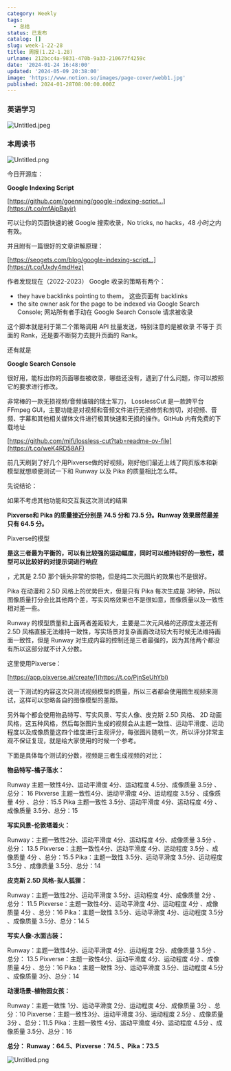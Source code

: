 ```yaml
---
category: Weekly
tags:
  - 总结
status: 已发布
catalog: []
slug: week-1-22-28
title: 周报(1.22-1.28)
urlname: 212bcc4a-9831-470b-9a33-210677f4259c
date: '2024-01-24 16:48:00'
updated: '2024-05-09 20:38:00'
image: 'https://www.notion.so/images/page-cover/webb1.jpg'
published: 2024-01-28T08:00:00.000Z
---
```


### 英语学习


![Untitled.jpeg](https://prod-files-secure.s3.us-west-2.amazonaws.com/5d24fe63-e567-4804-86f9-9fdc62e13082/13f89310-e18e-4344-b5f8-95c58ff07f1e/Untitled.jpeg?X-Amz-Algorithm=AWS4-HMAC-SHA256&X-Amz-Content-Sha256=UNSIGNED-PAYLOAD&X-Amz-Credential=ASIAZI2LB4667YE54IWS%2F20250324%2Fus-west-2%2Fs3%2Faws4_request&X-Amz-Date=20250324T213337Z&X-Amz-Expires=3600&X-Amz-Security-Token=IQoJb3JpZ2luX2VjEJ3%2F%2F%2F%2F%2F%2F%2F%2F%2F%2FwEaCXVzLXdlc3QtMiJGMEQCIEIAJF5evFP%2BhIEUVLle%2FrdxVQJNJi%2Bg8bOMXCVnhtelAiBjOlcDL2ZkwT8c6M81OCuSAcQglXJiUYvvu66KSdgbYyqIBAj2%2F%2F%2F%2F%2F%2F%2F%2F%2F%2F8BEAAaDDYzNzQyMzE4MzgwNSIMr%2BLStBo2lBVKRVYgKtwDdy%2BhUsnbdZrsCcSarqcUtXQ4hVKw0G6SwDS9c5jV%2FzfQxv5QKpBubKOPIogO1dGRzu7J04t8q6UMtwzYxWLaG1NuOfAGGBi4DaJOQdnRcxbls0b6XKX3fjCYixQ2qoNtolb0i62b76bBv%2BIyXEzvK%2FskIo%2B56hyKOxTvKFwVnO7exlKYuppXFn2ImDl0wCVYJn%2Fi9Tv8g3cXH2XKqeA%2FaKj5nlBfhmsoSBAmGqWJX5rc51JrDVnbqOI1s%2BeZtyENVPEj7ALJeJHdmUoKTXFhhz9%2B5bbpnBruBWNRij5phoQTQwbYo5z2lkpnbnSqF6wmeL8Mb3CNJLaqIB6R0coQ65wPp5VwgezqUtJeX%2FEOvhmVFl%2FveRtFp%2FJPxzQshWPATxvMi9KH%2F%2B6vlncKYuitY8BL%2BXiZLgqle%2FBvkWuFC01zAeAJ9X2p9m7%2ByaqvpqRxO4zZWiJrRhGzfS%2FRXbwy4JWZ5aDYZBRsjYtnIJ9orISFTbXU1LuSdkfyFZpQDVHf7e8XZf7oegvJF%2FQHJZvE0OgZNb0G6rc2QX%2Bx1YhkKgrvMhJOagmUUetT6mlvdPqMf0Gh4ZMyFZ7CuUZX%2FoghRKixIW32RLBq9b4FbkuA0KNKmSXaP0CGslS0Ymsw7Y%2BHvwY6pgH0Zl4b0UNyUXgT%2Fl1UizkqikJvWjJdlxMwYo4mqRlSQvIAjdUY7BQ1cfY4shumHx%2Bf6AKuRcTyd%2BEyLTa62uuecwfAhHoa5Cx1oIp%2FgAErsARslGUAgnPVY2c9pkgR5HXIqNZtvxL%2BoRWONgzEnTzSiidRiAr6q6drQlqYIr%2FHXGiVhebaE3W4oRQp%2Fu7APBRNHuYIc%2FhXX24XqNuJyrRv7VC3IHeR&X-Amz-Signature=176f8f9a068d08d6abbc83571822fd66b391f375c5a444ebdc3291a16f74c3fc&X-Amz-SignedHeaders=host&x-id=GetObject)


### 本周读书


![Untitled.png](https://prod-files-secure.s3.us-west-2.amazonaws.com/5d24fe63-e567-4804-86f9-9fdc62e13082/4230a01f-03e6-45a7-9f78-5892b7e77e85/Untitled.png?X-Amz-Algorithm=AWS4-HMAC-SHA256&X-Amz-Content-Sha256=UNSIGNED-PAYLOAD&X-Amz-Credential=ASIAZI2LB4667YE54IWS%2F20250324%2Fus-west-2%2Fs3%2Faws4_request&X-Amz-Date=20250324T213337Z&X-Amz-Expires=3600&X-Amz-Security-Token=IQoJb3JpZ2luX2VjEJ3%2F%2F%2F%2F%2F%2F%2F%2F%2F%2FwEaCXVzLXdlc3QtMiJGMEQCIEIAJF5evFP%2BhIEUVLle%2FrdxVQJNJi%2Bg8bOMXCVnhtelAiBjOlcDL2ZkwT8c6M81OCuSAcQglXJiUYvvu66KSdgbYyqIBAj2%2F%2F%2F%2F%2F%2F%2F%2F%2F%2F8BEAAaDDYzNzQyMzE4MzgwNSIMr%2BLStBo2lBVKRVYgKtwDdy%2BhUsnbdZrsCcSarqcUtXQ4hVKw0G6SwDS9c5jV%2FzfQxv5QKpBubKOPIogO1dGRzu7J04t8q6UMtwzYxWLaG1NuOfAGGBi4DaJOQdnRcxbls0b6XKX3fjCYixQ2qoNtolb0i62b76bBv%2BIyXEzvK%2FskIo%2B56hyKOxTvKFwVnO7exlKYuppXFn2ImDl0wCVYJn%2Fi9Tv8g3cXH2XKqeA%2FaKj5nlBfhmsoSBAmGqWJX5rc51JrDVnbqOI1s%2BeZtyENVPEj7ALJeJHdmUoKTXFhhz9%2B5bbpnBruBWNRij5phoQTQwbYo5z2lkpnbnSqF6wmeL8Mb3CNJLaqIB6R0coQ65wPp5VwgezqUtJeX%2FEOvhmVFl%2FveRtFp%2FJPxzQshWPATxvMi9KH%2F%2B6vlncKYuitY8BL%2BXiZLgqle%2FBvkWuFC01zAeAJ9X2p9m7%2ByaqvpqRxO4zZWiJrRhGzfS%2FRXbwy4JWZ5aDYZBRsjYtnIJ9orISFTbXU1LuSdkfyFZpQDVHf7e8XZf7oegvJF%2FQHJZvE0OgZNb0G6rc2QX%2Bx1YhkKgrvMhJOagmUUetT6mlvdPqMf0Gh4ZMyFZ7CuUZX%2FoghRKixIW32RLBq9b4FbkuA0KNKmSXaP0CGslS0Ymsw7Y%2BHvwY6pgH0Zl4b0UNyUXgT%2Fl1UizkqikJvWjJdlxMwYo4mqRlSQvIAjdUY7BQ1cfY4shumHx%2Bf6AKuRcTyd%2BEyLTa62uuecwfAhHoa5Cx1oIp%2FgAErsARslGUAgnPVY2c9pkgR5HXIqNZtvxL%2BoRWONgzEnTzSiidRiAr6q6drQlqYIr%2FHXGiVhebaE3W4oRQp%2Fu7APBRNHuYIc%2FhXX24XqNuJyrRv7VC3IHeR&X-Amz-Signature=890bc359152ad8615c8d97b24bcc6602ffb8af80b4c198af86161a16356431c9&X-Amz-SignedHeaders=host&x-id=GetObject)


今日开源库：


**Google Indexing Script**


[https://github.com/goenning/google-indexing-script…](https://t.co/mfAipBayir)


可以让你的页面快速的被 Google 搜索收录，No tricks, no hacks，48 小时之内有效。

并且附有一篇很好的文章讲解原理：


[https://seogets.com/blog/google-indexing-script…](https://t.co/Uxdy4mdHez)


作者发现现在（2022-2023） Google 收录的策略有两个：

- they have backlinks pointing to them， 这些页面有 backlinks
- the site owner ask for the page to be indexed via Google Search Console; 网站所有者手动在 Google Search Console 请求被收录

这个脚本就是利于第二个策略调用 API 批量发送，特别注意的是被收录 不等于 页面的 Rank，还是要不断努力去提升页面的 Rank。

还有就是


**Google Search Console**


很好用，能标出你的页面哪些被收录，哪些还没有，遇到了什么问题，你可以按照它的要求进行修改。


非常棒的一款无损视频/音频编辑的瑞士军刀， LosslessCut 是一款跨平台 FFmpeg GUI，主要功能是对视频和音频文件进行无损修剪和剪切，对视频、音频、字幕和其他相关媒体文件进行极其快速和无损的操作。GitHub 内有免费的下载地址


[https://github.com/mifi/lossless-cut?tab=readme-ov-file](https://t.co/weK4RD58AF)


前几天刷到了好几个用Pixverse做的好视频，刚好他们最近上线了网页版本和新模型就想顺便测试一下和 Runway 以及 Pika 的质量相比怎么样。

先说结论：

如果不考虑其他功能和交互我这次测试的结果


**Pixverse和 Pika 的质量接近分别是 74.5 分和 73.5 分。Runway 效果居然最差只有 64.5 分。**


Pixverse的模型


**是这三者最为平衡的，可以有比较强的运动幅度，同时可以维持较好的一致性，模型可以比较好的对提示词进行响应**


，尤其是 2.5D 那个镜头非常的惊艳，但是纯二次元图片的效果也不是很好。

Pika 在动漫和 2.5D 风格上的优势巨大，但是只有 Pika 每次生成是 3秒钟，所以图像质量打分会比其他两个差，写实风格效果也不是很如意，图像质量以及一致性相对差一些。

Runway 的模型质量和上面两者差距较大，主要是二次元风格的还原度太差还有 2.5D 风格直接无法维持一致性，写实场景对复杂画面改动较大有时候无法维持画面一致性，但是 Runway 对生成内容的控制还是三者最强的，因为其他两个都没有所以这部分就不计入分数。

这里使用Pixverse：


[https://app.pixverse.ai/create/](https://t.co/PjnSeUhYbi)


说一下测试的内容这次只测试视频模型的质量，所以三者都会使用图生视频来测试，这样可以忽略各自的图像模型的差距。

另外每个都会使用物品特写、写实风景、写实人像、皮克斯 2.5D 风格、 2D 动画风格，这五种风格，然后每张图片生成的视频会从主题一致性、运动平滑度、运动程度以及成像质量这四个维度进行主观评分，每张图片随机一次，所以评分非常主观不保证复现，就是给大家使用的时候一个参考。

下面是具体每个测试的分数，视频是三者生成视频的对比：


**物品特写-橘子落水：**


Runway   主题一致性4分、运动平滑度 4分、运动程度 4.5分、成像质量 3.5分 、总分： 16
Pixverse 主题一致性4分、运动平滑度 4分、运动程度 3.5分 、成像质量 4分 、总分：15.5
Pika 主题一致性 3.5分、运动平滑度 4分、运动程度 4分 、成像质量 3.5分、总分：15


**写实风景-伦敦塔着火：**


Runway：主题一致性2分、运动平滑度 4分、运动程度 4分、成像质量 3.5分 、总分： 13.5
Pixverse：主题一致性4分、运动平滑度 4分、运动程度 3.5分 、成像质量 4分 、总分：15.5
Pika：主题一致性 3.5分、运动平滑度 3.5分、运动程度 3.5分 、成像质量 3.5分、总分：14


**皮克斯 2.5D 风格-拟人狐狸：**


Runway：主题一致性2分、运动平滑度 3.5分、运动程度 4分、成像质量 2分 、总分： 11.5
Pixverse：主题一致性4分、运动平滑度 4分、运动程度 4分 、成像质量 4分 、总分：16
Pika：主题一致性 3.5分、运动平滑度 4分、运动程度 3.5分 、成像质量 3.5分、总分：14.5


**写实人像-水面古装：**


Runway：主题一致性4分、运动平滑度 4分、运动程度 2分、成像质量 3.5分 、总分： 13.5
Pixverse：主题一致性4分、运动平滑度 4分、运动程度 4分 、成像质量 4分 、总分：16
Pika：主题一致性 3分、运动平滑度 3.5分、运动程度 4.5分 、成像质量 3分、总分：14


**动漫场景-植物园女孩：**


Runway：主题一致性 1分、运动平滑度 2分、运动程度 4分、成像质量 3分 、总分：10
Pixverse：主题一致性3分、运动平滑度 3分、运动程度 2.5分 、成像质量 3分 、总分：11.5
Pika：主题一致性 4分、运动平滑度 4分、运动程度 4.5分 、成像质量 3.5分、总分：16


**总分： Runway：64.5、Pixverse：74.5 、Pika：73.5**


![Untitled.png](https://prod-files-secure.s3.us-west-2.amazonaws.com/5d24fe63-e567-4804-86f9-9fdc62e13082/8e04e5ad-2b05-4144-8058-53bf010acfd3/Untitled.png?X-Amz-Algorithm=AWS4-HMAC-SHA256&X-Amz-Content-Sha256=UNSIGNED-PAYLOAD&X-Amz-Credential=ASIAZI2LB4667YE54IWS%2F20250324%2Fus-west-2%2Fs3%2Faws4_request&X-Amz-Date=20250324T213337Z&X-Amz-Expires=3600&X-Amz-Security-Token=IQoJb3JpZ2luX2VjEJ3%2F%2F%2F%2F%2F%2F%2F%2F%2F%2FwEaCXVzLXdlc3QtMiJGMEQCIEIAJF5evFP%2BhIEUVLle%2FrdxVQJNJi%2Bg8bOMXCVnhtelAiBjOlcDL2ZkwT8c6M81OCuSAcQglXJiUYvvu66KSdgbYyqIBAj2%2F%2F%2F%2F%2F%2F%2F%2F%2F%2F8BEAAaDDYzNzQyMzE4MzgwNSIMr%2BLStBo2lBVKRVYgKtwDdy%2BhUsnbdZrsCcSarqcUtXQ4hVKw0G6SwDS9c5jV%2FzfQxv5QKpBubKOPIogO1dGRzu7J04t8q6UMtwzYxWLaG1NuOfAGGBi4DaJOQdnRcxbls0b6XKX3fjCYixQ2qoNtolb0i62b76bBv%2BIyXEzvK%2FskIo%2B56hyKOxTvKFwVnO7exlKYuppXFn2ImDl0wCVYJn%2Fi9Tv8g3cXH2XKqeA%2FaKj5nlBfhmsoSBAmGqWJX5rc51JrDVnbqOI1s%2BeZtyENVPEj7ALJeJHdmUoKTXFhhz9%2B5bbpnBruBWNRij5phoQTQwbYo5z2lkpnbnSqF6wmeL8Mb3CNJLaqIB6R0coQ65wPp5VwgezqUtJeX%2FEOvhmVFl%2FveRtFp%2FJPxzQshWPATxvMi9KH%2F%2B6vlncKYuitY8BL%2BXiZLgqle%2FBvkWuFC01zAeAJ9X2p9m7%2ByaqvpqRxO4zZWiJrRhGzfS%2FRXbwy4JWZ5aDYZBRsjYtnIJ9orISFTbXU1LuSdkfyFZpQDVHf7e8XZf7oegvJF%2FQHJZvE0OgZNb0G6rc2QX%2Bx1YhkKgrvMhJOagmUUetT6mlvdPqMf0Gh4ZMyFZ7CuUZX%2FoghRKixIW32RLBq9b4FbkuA0KNKmSXaP0CGslS0Ymsw7Y%2BHvwY6pgH0Zl4b0UNyUXgT%2Fl1UizkqikJvWjJdlxMwYo4mqRlSQvIAjdUY7BQ1cfY4shumHx%2Bf6AKuRcTyd%2BEyLTa62uuecwfAhHoa5Cx1oIp%2FgAErsARslGUAgnPVY2c9pkgR5HXIqNZtvxL%2BoRWONgzEnTzSiidRiAr6q6drQlqYIr%2FHXGiVhebaE3W4oRQp%2Fu7APBRNHuYIc%2FhXX24XqNuJyrRv7VC3IHeR&X-Amz-Signature=9e8ab362006eb90fbc8435952bbbfa204221b754f2f0e6fb0268d73edd221f60&X-Amz-SignedHeaders=host&x-id=GetObject)

